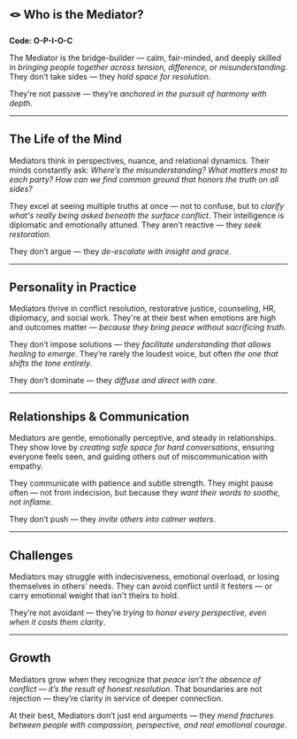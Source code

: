 ## 🪢 Who is the Mediator?  
**Code: O-P-I-O-C**

The Mediator is the bridge-builder — calm, fair-minded, and deeply skilled in *bringing people together across tension, difference, or misunderstanding*. They don’t take sides — they *hold space for resolution*.

They’re not passive — they’re *anchored in the pursuit of harmony with depth*.

---

## The Life of the Mind

Mediators think in perspectives, nuance, and relational dynamics. Their minds constantly ask: *Where’s the misunderstanding? What matters most to each party? How can we find common ground that honors the truth on all sides?*

They excel at seeing multiple truths at once — not to confuse, but to *clarify what's really being asked beneath the surface conflict*. Their intelligence is diplomatic and emotionally attuned. They aren’t reactive — they *seek restoration*.

They don’t argue — they *de-escalate with insight and grace*.

---

## Personality in Practice

Mediators thrive in conflict resolution, restorative justice, counseling, HR, diplomacy, and social work. They're at their best when emotions are high and outcomes matter — *because they bring peace without sacrificing truth*.

They don’t impose solutions — they *facilitate understanding that allows healing to emerge*. They’re rarely the loudest voice, but often *the one that shifts the tone entirely*.

They don’t dominate — they *diffuse and direct with care*.

---

## Relationships & Communication

Mediators are gentle, emotionally perceptive, and steady in relationships. They show love by *creating safe space for hard conversations*, ensuring everyone feels seen, and guiding others out of miscommunication with empathy.

They communicate with patience and subtle strength. They might pause often — not from indecision, but because they *want their words to soothe, not inflame*.

They don’t push — they *invite others into calmer waters*.

---

## Challenges

Mediators may struggle with indecisiveness, emotional overload, or losing themselves in others’ needs. They can avoid conflict until it festers — or carry emotional weight that isn't theirs to hold.

They’re not avoidant — they’re *trying to honor every perspective, even when it costs them clarity*.

---

## Growth

Mediators grow when they recognize that *peace isn’t the absence of conflict — it’s the result of honest resolution*. That boundaries are not rejection — they’re clarity in service of deeper connection.

At their best, Mediators don’t just end arguments — they *mend fractures between people with compassion, perspective, and real emotional courage*.
